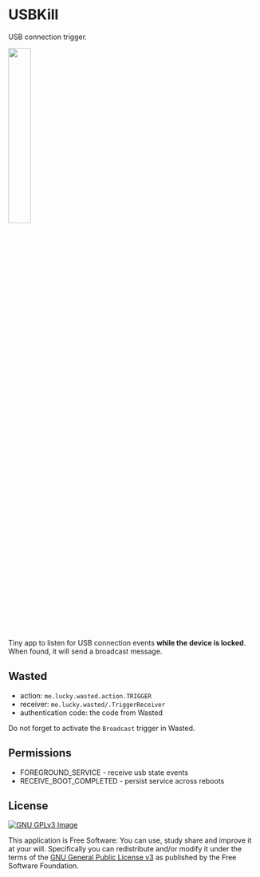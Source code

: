 # USBKill

USB connection trigger.

[comment]: <> ([<img )

[comment]: <> (     src="https://fdroid.gitlab.io/artwork/badge/get-it-on.png")

[comment]: <> (     alt="Get it on F-Droid")

[comment]: <> (     height="80">]&#40;https://f-droid.org/packages/me.lucky.usbkill/&#41;)

[comment]: <> ([<img )

[comment]: <> (      src="https://play.google.com/intl/en_us/badges/images/generic/en-play-badge.png" )

[comment]: <> (      alt="Get it on Google Play" )

[comment]: <> (      height="80">]&#40;https://play.google.com/store/apps/details?id=me.lucky.usbkill&#41;)

<img 
     src="https://raw.githubusercontent.com/x13a/USBKill/main/fastlane/metadata/android/en-US/images/phoneScreenshots/1.png" 
     width="30%" 
     height="30%">

Tiny app to listen for USB connection events **while the device is locked**.  
When found, it will send a broadcast message.

## Wasted

* action: `me.lucky.wasted.action.TRIGGER`
* receiver: `me.lucky.wasted/.TriggerReceiver`
* authentication code: the code from Wasted

Do not forget to activate the `Broadcast` trigger in Wasted.

## Permissions

* FOREGROUND_SERVICE - receive usb state events
* RECEIVE_BOOT_COMPLETED - persist service across reboots

## License
[![GNU GPLv3 Image](https://www.gnu.org/graphics/gplv3-127x51.png)](https://www.gnu.org/licenses/gpl-3.0.en.html)  

This application is Free Software: You can use, study share and improve it at your will. 
Specifically you can redistribute and/or modify it under the terms of the
[GNU General Public License v3](https://www.gnu.org/licenses/gpl.html) as published by the Free 
Software Foundation.
